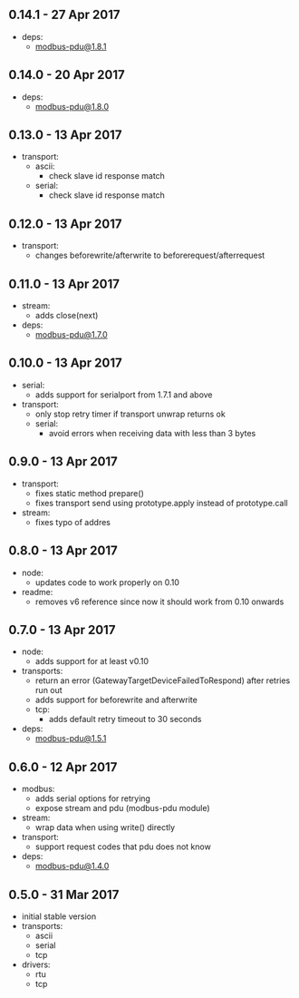 ## 0.14.1 - 27 Apr 2017

- deps:
  - modbus-pdu@1.8.1

## 0.14.0 - 20 Apr 2017

- deps:
  - modbus-pdu@1.8.0

## 0.13.0 - 13 Apr 2017

- transport:
  - ascii:
    - check slave id response match
  - serial:
    - check slave id response match

## 0.12.0 - 13 Apr 2017

- transport:
  - changes beforewrite/afterwrite to beforerequest/afterrequest

## 0.11.0 - 13 Apr 2017

- stream:
  - adds close(next)
- deps:
  - modbus-pdu@1.7.0

## 0.10.0 - 13 Apr 2017

- serial:
  - adds support for serialport from 1.7.1 and above
- transport:
  - only stop retry timer if transport unwrap returns ok
  - serial:
    - avoid errors when receiving data with less than 3 bytes

## 0.9.0 - 13 Apr 2017

- transport:
  - fixes static method prepare()
  - fixes transport send using prototype.apply instead of prototype.call
- stream:
  - fixes typo of addres

## 0.8.0 - 13 Apr 2017

- node:
  - updates code to work properly on 0.10
- readme:
  - removes v6 reference since now it should work from 0.10 onwards

## 0.7.0 - 13 Apr 2017

- node:
  - adds support for at least v0.10
- transports:
  - return an error (GatewayTargetDeviceFailedToRespond) after retries run out
  - adds support for beforewrite and afterwrite
  - tcp:
    - adds default retry timeout to 30 seconds
- deps:
  - modbus-pdu@1.5.1

## 0.6.0 - 12 Apr 2017

- modbus:
  - adds serial options for retrying
  - expose stream and pdu (modbus-pdu module)
- stream:
    - wrap data when using write() directly
- transport:
    - support request codes that pdu does not know
- deps:
    - modbus-pdu@1.4.0

## 0.5.0 - 31 Mar 2017

- initial stable version
- transports:
  - ascii
  - serial
  - tcp
- drivers:
  - rtu
  - tcp
